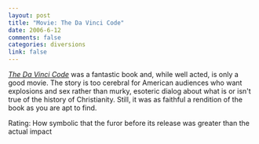 ```yaml
--- 
layout: post
title: "Movie: The Da Vinci Code"
date: 2006-6-12
comments: false
categories: diversions
link: false
---
```

<i><a href="http://imdb.com/title/tt0382625/" title="The Da Vinci Code">The Da Vinci Code</a></i> was a fantastic book and, while well acted, is only a good movie. The story is too cerebral for American audiences who want explosions and sex rather than murky, esoteric dialog about what is or isn't true of the history of Christianity. Still, it was as faithful a rendition of the book as you are apt to find.

Rating: How symbolic that the furor before its release was greater than the actual impact
